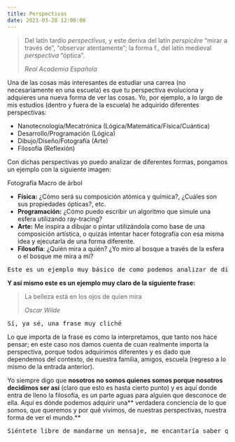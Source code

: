 ```yaml
---
title: Perspectivas
date: 2021-03-28 12:00:00
---
```

> Del latín tardío <em>perspectīvus,</em> y este deriva del latín <em>perspicĕre</em> “mirar a través de”, “observar atentamente”; la forma f., del latín medieval <em>perspectiva</em> “óptica”.</p>
>
> <cite>Real Academia Española</cite>

Una de las cosas más interesantes de estudiar una carrea (no necesariamente en una escuela) es que tu perspectiva evoluciona y adquieres una nueva forma de ver las cosas. Yo, por ejemplo, a lo largo de mis estudios (dentro y fuera de la escuela) he adquirido diferentes perspectivas:

- Nanotecnología/Mecatrónica (Lógica/Matemática/Física/Cuántica)
- Desarrollo/Programación (Lógica)
- Dibujo/Diseño/Fotografía (Arte)
- Filosofía (Reflexión)

Con dichas perspectivas yo puedo analizar de diferentes formas, pongamos un ejemplo con la siguiente imagen:

<blog-img src="pexels-235615.jpg">
	<blog-ext to="https://www.pexels.com/es-es/foto/fotografia-macro-de-arbol-235615/">Fotografía Macro de árbol</blog-ext>
</blog-img>

- **Física:** ¿Cómo será su composición atómica y química?, ¿Cuáles son sus propiedades ópticas?, etc.
- **Programación:** ¿Cómo puedo escribir un algoritmo que simule una esfera utilizando ray-tracing?
- **Arte:** Me inspira a dibujar o pintar utilizándola como base de una composición artística, o quizás intentar hacer fotografía con esa misma idea y ejecutarla de una forma diferente.
- **Filosofía**: ¿Quién mira a quién? ¿Yo miro al bosque a través de la esfera o el bosque me mira a mi?

<pre>
Este es un ejemplo muy básico de como podemos analizar de diferentes formas, en este caso, la misma imagen
</pre>

**Y así mismo este es un ejemplo muy claro de la siguiente frase:**

>La belleza está en los ojos de quien mira
>
> <cite>Oscar Wilde</cite>

<pre>Sí, ya sé, una frase muy cliché</pre>

Lo que importa de la frase es como la interpretamos, que tanto nos hace pensar; en este caso nos damos cuenta de cuan realmente importa la perspectiva, porque todos adquirimos diferentes y es dado que dependemos del contexto, de nuestra familia, amigos, escuela (regreso a lo mismo de la <blog-link to="cogito-ergo-sum">entrada anterior</blog-link>).

Yo siempre digo que **nosotros no somos quienes somos porque nosotros decidimos ser así** (claro que esto es hasta cierto punto) y es aquí donde entra de lleno la filosofía, es un parte aguas para alguien que desconoce de ella. Aquí es dónde podemos adquirir una** verdadera conciencia de lo que somos, que queremos y por qué vivimos, de nuestras perspectivas, nuestra forma de ver el mundo.**

<pre>
Siéntete libre de mandarme un mensaje, me encantaría saber que es lo que piensas y ojalá esta entrada haya evolucionado tu perspectiva.
</pre>